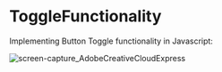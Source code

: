 # ToggleFunctionality
Implementing Button Toggle functionality in Javascript:











![screen-capture_AdobeCreativeCloudExpress](https://user-images.githubusercontent.com/8429541/149992957-3297854b-15e9-4559-a549-acc4aec61c25.gif)
